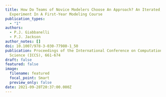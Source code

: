 ```yaml
---
title: How Do Teams of Novice Modelers Choose An Approach? An Iterated, Repeated
  Experiment In A First-Year Modeling Course
publication_types:
  - "1"
authors:
  - P.J. Giabbanelli
  - P.J. Jackson
author_notes: []
doi: 10.1007/978-3-030-77980-1_50
publication: Proceedings of the International Conference on Computational
  Science (ICCS), 661-674
draft: false
featured: false
image:
  filename: featured
  focal_point: Smart
  preview_only: false
date: 2021-09-28T20:37:00.000Z
---
```

